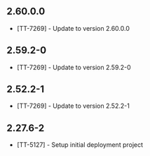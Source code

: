 ## 2.60.0.0

* [TT-7269] - Update to version 2.60.0.0

## 2.59.2-0

* [TT-7269] - Update to version 2.59.2-0

## 2.52.2-1

* [TT-7269] - Update to version 2.52.2-1

## 2.27.6-2

* [TT-5127] - Setup initial deployment project
